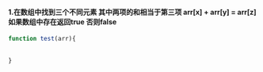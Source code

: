 #### 1.在数组中找到三个不同元素 其中两项的和相当于第三项 arr[x] + arr[y] = arr[z] 如果数组中存在返回true 否则false

```javascript
function test(arr){
  
    
}
```


